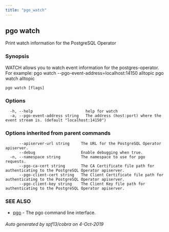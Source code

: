 ```yaml
---
title: "pgo_watch"
---
```

## pgo watch

Print watch information for the PostgreSQL Operator

### Synopsis

WATCH allows you to watch event information for the postgres-operator. For example:
		pgo watch --pgo-event-address=localhost:14150  alltopic
		pgo watch alltopic

```
pgo watch [flags]
```

### Options

```
  -h, --help                       help for watch
  -a, --pgo-event-address string   The address (host:port) where the event stream is. (default "localhost:14150")
```

### Options inherited from parent commands

```
      --apiserver-url string     The URL for the PostgreSQL Operator apiserver.
      --debug                    Enable debugging when true.
  -n, --namespace string         The namespace to use for pgo requests.
      --pgo-ca-cert string       The CA Certificate file path for authenticating to the PostgreSQL Operator apiserver.
      --pgo-client-cert string   The Client Certificate file path for authenticating to the PostgreSQL Operator apiserver.
      --pgo-client-key string    The Client Key file path for authenticating to the PostgreSQL Operator apiserver.
```

### SEE ALSO

* [pgo](/operatorcli/cli/pgo/)	 - The pgo command line interface.

###### Auto generated by spf13/cobra on 4-Oct-2019
